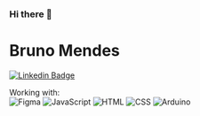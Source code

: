 ### Hi there 👋
# Bruno Mendes

[![Linkedin Badge](https://img.shields.io/badge/-LinkedIn-blue?style=flat&logo=LinkedIn&logoColor=white)](https://www.linkedin.com/in/bruno-mendes-588779174/)


Working with:<br>
 <img src="https://img.shields.io/badge/Figma-20232A?style=for-the-badge&logo=figma&logoColor=DC143C" alt="Figma" /> 
<img src="https://img.shields.io/badge/JavaScript-20232A?style=for-the-badge&logo=javascript&logoColor=7DF1E" alt="JavaScript" />
<img src="https://img.shields.io/badge/HTML5-20232A?style=for-the-badge&logo=html5&logoColor=E34F26" alt="HTML" />
<img src="https://img.shields.io/badge/CSS3-20232A?style=for-the-badge&logo=css3&logoColor=1572B6" alt="CSS" />
<img src="https://img.shields.io/badge/Arduino-20232A?style=for-the-badge&logo=Arduino&logoColor=00979D" alt="Arduino" />


